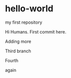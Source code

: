 # hello-world
my first repository


Hi Humans. First commit here.

Adding more 

Third branch

Fourth

again

